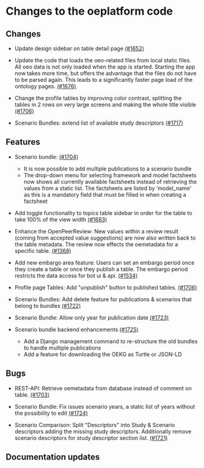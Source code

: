 <!--
SPDX-FileCopyrightText: 2025 Jonas Huber <https://github.com/jh-RLI> © Reiner Lemoine Institut

SPDX-License-Identifier: CC0-1.0
-->

# Changes to the oeplatform code

## Changes

- Update design sidebar on table detail page
  [(#1652)](https://github.com/OpenEnergyPlatform/oeplatform/pull/1652)

- Update the code that loads the oeo-related files from local static files. All
  oeo data is not only loaded when the app is started. Starting the app now
  takes more time, but offers the advantage that the files do not have to be
  parsed again. This leads to a significantly faster page load of the ontology
  pages. [(#1676)](https://github.com/OpenEnergyPlatform/oeplatform/pull/1676)

- Change the profile tables by improving color contrast, splitting the tables in
  2 rows on very large screens and making the whole title visible
  [(#1706)](https://github.com/OpenEnergyPlatform/oeplatform/pull/1706)

- Scenario Bundles: extend list of available study descriptors
  [(#1717)](https://github.com/OpenEnergyPlatform/oeplatform/pull/1717)

## Features

- Scenario bundle:
  [(#1704)](https://github.com/OpenEnergyPlatform/oeplatform/pull/1704)

  - It is now possible to add multiple publications to a scenario bundle
  - The drop-down menu for selecting framework and model factsheets now shows
    all currently available factsheets instead of retrieving the values from a
    static list. The factsheets are listed by ‘model_name’ as this is a
    mandatory field that must be filled in when creating a factsheet

- Add toggle functionality to topics table sidebar in order for the table to
  take 100% of the view width
  [(#1683)](https://github.com/OpenEnergyPlatform/oeplatform/pull/1683)

- Enhance the OpenPeerReview: New values within a review result (coming from
  accepted value suggestions) are now also written back to the table metadata.
  The review now effects the oemetadata for a specific table.
  [(#1368)](https://github.com/OpenEnergyPlatform/oeplatform/pull/1368)

- Add new embargo area feature: Users can set an embargo period once they create
  a table or once they publish a table. The embargo period restricts the data
  access for bot ui & api.
  [(#1534)](https://github.com/OpenEnergyPlatform/oeplatform/pull/1534)

- Profile page Tables: Add "unpublish" button to published tables.
  [(#1706)](https://github.com/OpenEnergyPlatform/oeplatform/pull/1706)

- Scenario Bundles: Add delete feature for publications & scenarios that belong
  to bundles
  [(#1722)](https://github.com/OpenEnergyPlatform/oeplatform/pull/1722)

- Scenario Bundle: Allow only year for publication date
  [(#1723)](https://github.com/OpenEnergyPlatform/oeplatform/pull/1723)

- Scenario bundle backend enhancements
  [(#1725)](https://github.com/OpenEnergyPlatform/oeplatform/pull/1725)
  - Add a Django management command to re-structure the old bundles to handle
    multiple publications
  - Add a feature for downloading the OEKG as Turtle or JSON-LD

## Bugs

- REST-API: Retrieve oemetadata from database instead of comment on table.
  [(#1703)](https://github.com/OpenEnergyPlatform/oeplatform/pull/1703)

- Scenario Bundle: Fix issues scenario years, a static list of years without the
  possibility to edit
  [(#1724)](https://github.com/OpenEnergyPlatform/oeplatform/pull/1724)

- Scenario Comparison: Split "Descriptors" into Study & Scenario descriptors
  adding the missing study descriptors. Additionally remove scenario descriptors
  for study descriptor section list.
  [(#1721)](https://github.com/OpenEnergyPlatform/oeplatform/pull/1721)

## Documentation updates
